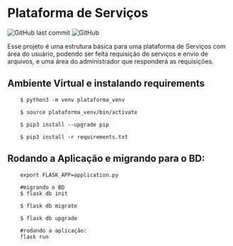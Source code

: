# Plataforma de Serviços

![GitHub last commit](https://img.shields.io/github/last-commit/JuniorJDS/plataforma_servicos?style=plastic) ![GitHub](https://img.shields.io/github/license/JuniorJDS/plataforma_servicos?style=plastic) 

Esse projeto é uma estrutura básica para uma plataforma de Serviços com área do usuário, podendo ser feita requisição de serviços e envio de arquivos, e uma área do administrador que responderá as requisições.





## Ambiente Virtual e instalando requirements
```
    $ python3 -m venv plataforma_venv

    $ source plataforma_venv/bin/activate

    $ pip3 install --upgrade pip

    $ pip3 install -r requirements.txt
```

## Rodando a Aplicação e migrando para o BD:
``` 
    export FLASK_APP=application.py

    #migrando o BD
    $ flask db init

    $ flask db migrate

    $ flask db upgrade

    #rodando a aplicação:
    flask run
```

